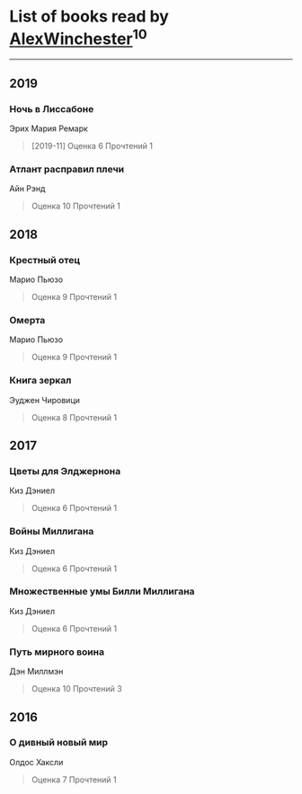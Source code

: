 # List of books read by [AlexWinchester](https://www.facebook.com/profile.php?id=2680385415370992)<sup>10</sup>
---

## 2019

### Ночь в Лиссабоне
Эрих Мария Ремарк
> [2019-11] Оценка 6
> Прочтений 1


### Атлант расправил плечи
Айн Рэнд
> Оценка 10
> Прочтений 1



## 2018

### Крестный отец
Марио Пьюзо
> Оценка 9
> Прочтений 1


### Омерта
Марио Пьюзо
> Оценка 9
> Прочтений 1


### Книга зеркал
Эуджен Чировици
> Оценка 8
> Прочтений 1



## 2017

### Цветы для Элджернона
Киз Дэниел
> Оценка 6
> Прочтений 1


### Войны Миллигана
Киз Дэниел
> Оценка 6
> Прочтений 1


### Множественные умы Билли Миллигана
Киз Дэниел
> Оценка 6
> Прочтений 1


### Путь мирного воина
Дэн Миллмэн
> Оценка 10
> Прочтений 3



## 2016

### О дивный новый мир
Олдос Хаксли
> Оценка 7
> Прочтений 1



